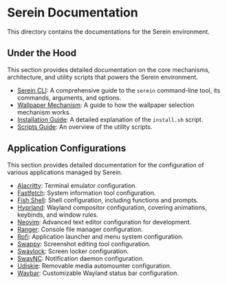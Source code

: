 # Serein Documentation

This directory contains the documentations for the Serein environment.

## Under the Hood

This section provides detailed documentation on the core mechanisms, architecture, and utility scripts that powers the Serein environment.

*   [Serein CLI](./under_the_hood/Serein.md): A comprehensive guide to the `serein` command-line tool, its commands, arguments, and options.
*   [Wallpaper Mechanism](./under_the_hood/Wallpaper.md): A guide to how the wallpaper selection mechanism works.
*   [Installation Guide](./under_the_hood/installation.md): A detailed explanation of the `install.sh` script.
*   [Scripts Guide](./under_the_hood/scripts.md): An overview of the utility scripts.

## Application Configurations

This section provides detailed documentation for the configuration of various applications managed by Serein.

*   [Alacritty](./application_configs/alacritty.md): Terminal emulator configuration.
*   [Fastfetch](./application_configs/fastfetch.md): System information tool configuration.
*   [Fish Shell](./application_configs/fish.md): Shell configuration, including functions and prompts.
*   [Hyprland](./application_configs/hyprland.md): Wayland compositor configuration, covering animations, keybinds, and window rules.
*   [Neovim](./application_configs/neovim.md): Advanced text editor configuration for development.
*   [Ranger](./application_configs/ranger.md): Console file manager configuration.
*   [Rofi](./application_configs/rofi.md): Application launcher and menu system configuration.
*   [Swappy](./application_configs/swappy.md): Screenshot editing tool configuration.
*   [Swaylock](./application_configs/swaylock.md): Screen locker configuration.
*   [SwayNC](./application_configs/swaync.md): Notification daemon configuration.
*   [Udiskie](./application_configs/udiskie.md): Removable media automounter configuration.
*   [Waybar](./application_configs/waybar.md): Customizable Wayland status bar configuration.
